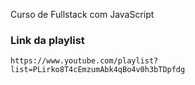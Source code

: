 Curso de Fullstack com JavaScript

### Link da playlist

```
https://www.youtube.com/playlist?list=PLirko8T4cEmzumAbk4qBo4v0h3bTDpfdg
```